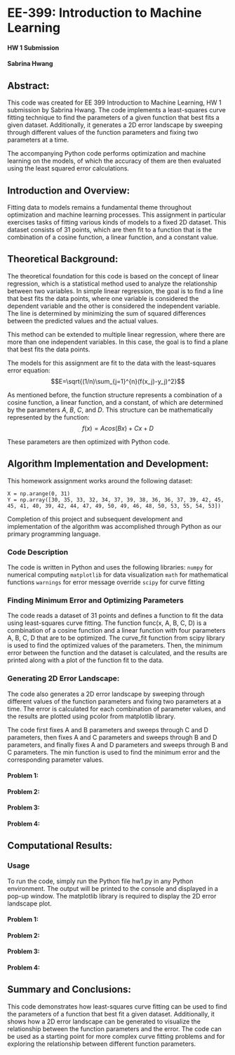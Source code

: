 # EE-399: Introduction to Machine Learning
#### HW 1 Submission
#### Sabrina Hwang

## Abstract:
This code was created for EE 399 Introduction to Machine Learning, HW 1 submission by Sabrina Hwang. 
The code implements a least-squares curve fitting technique to find the parameters of a given function 
that best fits a given dataset. Additionally, it generates a 2D error landscape by sweeping through 
different values of the function parameters and fixing two parameters at a time.

The accompanying Python code performs optimization and machine learning on the models, of which the 
accuracy of them are then evaluated using the least squared error calculations. 

## Introduction and Overview:
Fitting data to models remains a fundamental theme throughout optimization and machine learning processes. 
This assignment in particular exercises tasks of fitting various kinds of models to a fixed 2D dataset. 
This dataset consists of 31 points, which are then fit to a function that is the combination of a cosine
function, a linear function, and a constant value. 

## Theoretical Background:
The theoretical foundation for this code is based on the concept of linear regression, which is a 
statistical method used to analyze the relationship between two variables. In simple linear regression, 
the goal is to find a line that best fits the data points, where one variable is considered the
dependent variable and the other is considered the independent variable. The line is determined by 
minimizing the sum of squared differences between the predicted values and the actual values.

This method can be extended to multiple linear regression, where there are more than one independent 
variables. In this case, the goal is to find a plane that best fits the data points. 

The models for this assignment are fit to the data with the least-squares error equation:
$$E=\sqrt{(1/n)\sum_{j=1}^{n}(f(x_j)-y_j)^2}$$

As mentioned before, the function structure represents a combination of a cosine function, a linear 
function, and a constant, of which are determined by the parameters $A$, $B$, $C$, and $D$. This structure
can be mathematically represented by the function:
$$f(x)=Acos(Bx)+Cx+D$$

These parameters are then optimized with Python code. 

## Algorithm Implementation and Development:
This homework assignment works around the following dataset:
```
X = np.arange(0, 31)
Y = np.array([30, 35, 33, 32, 34, 37, 39, 38, 36, 36, 37, 39, 42, 45, 45, 41, 40, 39, 42, 44, 47, 49, 50, 49, 46, 48, 50, 53, 55, 54, 53])
```

Completion of this project and subsequent development and implementation of the algorithm was 
accomplished through Python as our primary programming language. 

### Code Description
The code is written in Python and uses the following libraries:
    `numpy` for numerical computing
    `matplotlib` for data visualization
    `math` for mathematical functions
    `warnings` for error message override
    `scipy` for curve fitting
    
### Finding Minimum Error and Optimizing Parameters
The code reads a dataset of 31 points and defines a function to fit the data using least-squares curve 
fitting. The function func(x, A, B, C, D) is a combination of a cosine function and a linear function 
with four parameters A, B, C, D that are to be optimized. The curve_fit function from scipy library is 
used to find the optimized values of the parameters. Then, the minimum error between the function and 
the dataset is calculated, and the results are printed along with a plot of the function fit to the 
data.

### Generating 2D Error Landscape:
The code also generates a 2D error landscape by sweeping through different values of the function 
parameters and fixing two parameters at a time. The error is calculated for each combination of 
parameter values, and the results are plotted using pcolor from matplotlib library.

The code first fixes A and B parameters and sweeps through C and D parameters, then fixes A and C 
parameters and sweeps through B and D parameters, and finally fixes A and D parameters and sweeps 
through B and C parameters. The min function is used to find the minimum error and the corresponding 
parameter values.

#### Problem 1:
#### Problem 2:
#### Problem 3:
#### Problem 4:

## Computational Results:

### Usage
To run the code, simply run the Python file hw1.py in any Python environment. The output will be 
printed to the console and displayed in a pop-up window. The matplotlib library is required to display 
the 2D error landscape plot.

#### Problem 1:
#### Problem 2:
#### Problem 3:
#### Problem 4:

## Summary and Conclusions:
This code demonstrates how least-squares curve fitting can be used to find the parameters of a function 
that best fit a given dataset. Additionally, it shows how a 2D error landscape can be generated to 
visualize the relationship between the function parameters and the error. The code can be used as a 
starting point for more complex curve fitting problems and for exploring the relationship between 
different function parameters.
